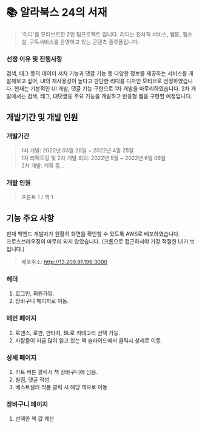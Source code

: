 # 📚 알라북스 24의 서재

> '리디'를 모티브로한 2인 팀프로젝트 입니다. 리디는 전차책 서비스, 웹툰, 웹소설, 구독서비스를 운영하고 있는 콘텐츠 플랫폼입니다. 
### 선정 이유 및 진행사항
검색, 태그 등의 데이터 서치 기능과 댓글 기능 등 다양한 정보를 제공하는 서비스를 개발해보고 싶어, UI의 재사용성이 높다고 판단한 리디를 디자인 모티브로 선정하였습니다. 현재는 기본적인 UI 개발, 댓글 기능 구현으로 1차 개발을 마무리하였습니다. 2차 개발에서는 검색, 태그, 대댓글등 주요 기능을 개발하고 반응형 웹을 구현할 예정입니다. 




## 개발기간 및 개발 인원
### 개발기간
> 1차 개발: 2022년 03월 28일 ~ 2022년 4월 25일 
> <br/>
> 1차 리팩토링 및 2차 개발 회의: 2022년 5월 ~ 2022년 6월 06일
> <br/>
> 2차 개발: 계획 중...

### 개발 인원
> 프론트 1 / 백 1




## 기능 주요 사항
현재 백엔드 개발자가 원활히 화면을 확인할 수 있도록 AWS로 배포하였습니다. 
<br/>
크로스브라우징이 마무리 되지 않았습니다. (크롬으로 접근하셔야 가장 적절한 UI가 보입니다.)
> 배포주소: http://13.209.81.196:3000

### 헤더
1. 로그인, 회원가입.
2. 장바구니 페이지로 이동.

### 메인 페이지
1. 로맨스, 로판, 판타지, BL로 카테고리 선택 가능.
2. 사람들이 지금 많이 읽고 있는 책 슬라이드에서 클릭시 상세로 이동.

### 상세 페이지
1. 카트 버튼 클릭시 책 장바구니에 담음.
2. 별점, 댓글 작성.
3. 베스트셀러 작품 클릭 시 해당 책으로 이동

### 장바구니 페이지
1. 선택한 책 값 계산
